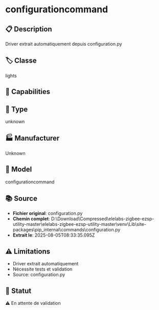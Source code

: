 # configurationcommand

## 📋 Description
Driver extrait automatiquement depuis configuration.py

## 🏷️ Classe
lights

## 🔧 Capabilities


## 📡 Type
unknown

## 🏭 Manufacturer
Unknown

## 📱 Model
configurationcommand

## 📚 Source
- **Fichier original**: configuration.py
- **Chemin complet**: D:\Download\Compressed\elelabs-zigbee-ezsp-utility-master\elelabs-zigbee-ezsp-utility-master\venv\Lib\site-packages\pip\_internal\commands\configuration.py
- **Extrait le**: 2025-08-05T08:33:35.095Z

## ⚠️ Limitations
- Driver extrait automatiquement
- Nécessite tests et validation
- Source: configuration.py

## 🚀 Statut
⚠️ En attente de validation
